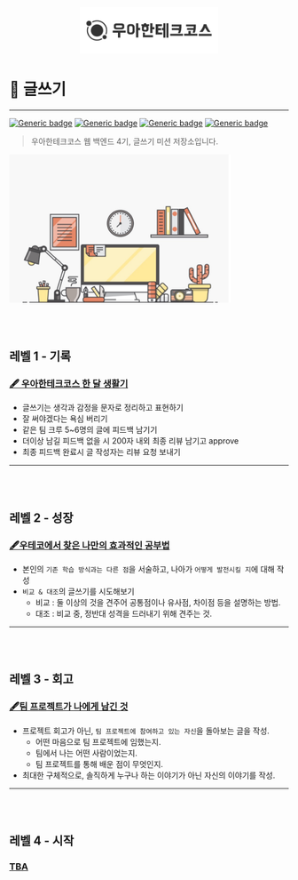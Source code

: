 <p align="center">
    <img src="img/woowacourse.png" alt="우아한테크코스" width="250px">
</p>

# 📖 글쓰기

---

[![Generic badge](https://img.shields.io/badge/Level1-finished-blue.svg)](level1.md)
[![Generic badge](https://img.shields.io/badge/Level2-finished-blue.svg)](level2.md)
[![Generic badge](https://img.shields.io/badge/Level3-started-yellow.svg)](level3.md)
[![Generic badge](https://img.shields.io/badge/Level4-ready-green.svg)](level4.md)

> 우아한테크코스 웹 백엔드 4기, 글쓰기 미션 저장소입니다.

<img src="img/thumbnail.jpeg" alt="writing" width="400px">

<br><br>

## 레벨 1 - 기록

### [🖋 우아한테크코스 한 달 생활기](level1.md)

- 글쓰기는 생각과 감정을 문자로 정리하고 표현하기
- 잘 써야겠다는 욕심 버리기
- 같은 팀 크루 5~6명의 글에 피드백 남기기
- 더이상 남길 피드백 없을 시 200자 내외 최종 리뷰 남기고 approve
- 최종 피드백 완료시 글 작성자는 리뷰 요청 보내기

---

<br><br>

## 레벨 2 - 성장

### [🖋우테코에서 찾은 나만의 효과적인 공부법](./level2.md)

- 본인의 `기존 학습 방식과는 다른 점`을 서술하고, 나아가 `어떻게 발전시킬 지`에 대해 작성
- `비교 & 대조`의 글쓰기를 시도해보기
    - 비교 : 둘 이상의 것을 견주어 공통점이나 유사점, 차이점 등을 설명하는 방법.
    - 대조 : 비교 중, 정반대 성격을 드러내기 위해 견주는 것.

---

<br><br>

## 레벨 3 - 회고

### [🖋팀 프로젝트가 나에게 남긴 것](./level3.md)

- 프로젝트 회고가 아닌, `팀 프로젝트에 참여하고 있는 자신`을 돌아보는 글을 작성.
    - 어떤 마음으로 팀 프로젝트에 임했는지.
    - 팀에서 나는 어떤 사람이었는지.
    - 팀 프로젝트를 통해 배운 점이 무엇인지.
- 최대한 구체적으로, 솔직하게 누구나 하는 이야기가 아닌 자신의 이야기를 작성.

---

<br><br>

## 레벨 4 - 시작

### [TBA](./level4.md)

<br><br>
